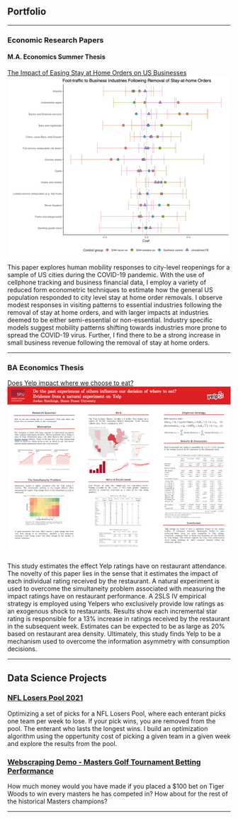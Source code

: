 ## Portfolio

---

### Economic Research Papers

#### M.A. Economics Summer Thesis

[The Impact of Easing Stay at Home Orders on US Businesses](/pdf/sah-removal-covid.pdf)
[![poster](/images/sah-coef.png?raw=true)](/images/sah-coef.png?raw=true)

This paper explores human mobility responses to city-level reopenings for a sample of US cities during the COVID-19 pandemic. With the use of cellphone tracking and business financial data, I employ a variety of reduced form econometric techniques to estimate how the general US population responded to city level stay at home order removals. I observe modest responses in visiting patterns to essential industries following the removal of stay at home orders, and with larger impacts at industries deemed to be either semi-essential or non-essential. Industry specific models suggest mobility patterns shifting towards industries more prone to spread the COVID-19 virus. Further, I find there to be a strong increase in small business revenue following the removal of stay at home orders.

---

### BA Economics Thesis

[Does Yelp impact where we choose to eat?](/pdf/SFU-Yelp-thesis.pdf)
[![poster](/images/YelpPoster.png?raw=true)](/images/YelpPoster.png?raw=true)

This study estimates the effect Yelp ratings have on restaurant attendance. The novelty of this paper lies in the sense that it estimates the impact of each individual rating received by the restaurant. A natural experiment is used to overcome the simultaneity problem associated with measuring the impact ratings have on restaurant performance. A 2SLS IV empirical strategy is employed using Yelpers who exclusively provide low ratings as an exogenous shock to restaurants. Results show each incremental star rating is responsible for a 13% increase in ratings received by the restaurant in the subsequent week. Estimates can be expected to be as large as 20% based on restaurant area density. Ultimately, this study finds Yelp to be a
mechanism used to overcome the information asymmetry with consumption decisions.

---
<!-- [Project 3 Title](http://example.com/)
<img src="images/YelpPoster.png?raw=true"/> -->

<!-- --- -->

<!-- Is there a better way to link to pages on github? -->
## Data Science Projects

### [NFL Losers Pool 2021](https://jjhutchi.github.io/NFL-Losers-2021/report.html)
Optimizing a set of picks for a NFL Losers Pool, where each enterant picks one team per week to lose. 
If your pick wins, you are removed from the pool. The enterant who lasts the longest wins. I build an 
optimization algorithm using the oppertunity cost of picking a given team in a given week and explore 
the results from the pool.


### [Webscraping Demo - Masters Golf Tournament Betting Performance](https://jjhutchi.github.io/golf-major-hist-ev/analysis.html)
How much money would you have made if you placed a $100 bet on Tiger Woods to win every masters he has competed in? How about for the rest of the historical Masters champions?

---